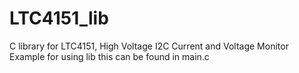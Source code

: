 # LTC4151_lib
C library for LTC4151, High Voltage I2C Current and Voltage Monitor
Example for using lib this can be found in main.c
